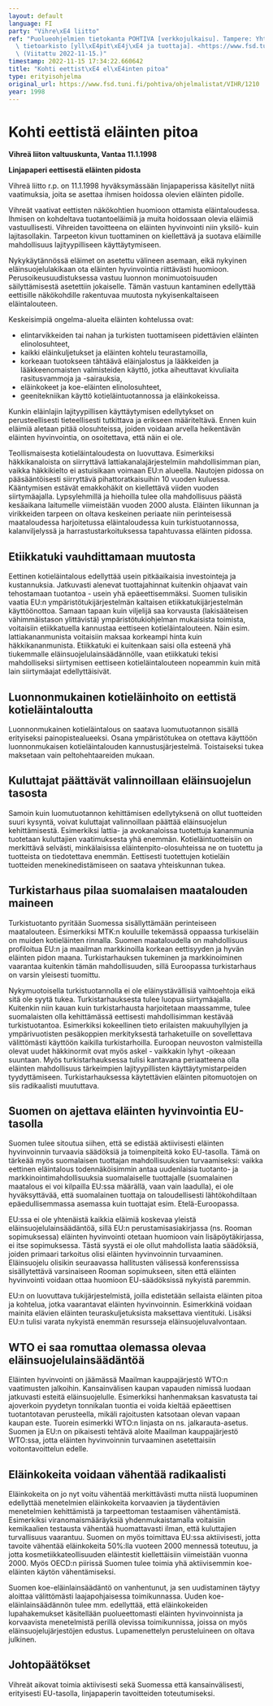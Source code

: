 ```yaml
---
layout: default
language: FI
party: "Vihre\xE4 liitto"
ref: "Puolueohjelmien tietokanta POHTIVA [verkkojulkaisu]. Tampere: Yhteiskuntatieteellinen\
  \ tietoarkisto [yll\xE4pit\xE4j\xE4 ja tuottaja]. <https://www.fsd.tuni.fi/pohtiva>.\
  \ (Viitattu 2022-11-15.)"
timestamp: 2022-11-15 17:34:22.660642
title: "Kohti eettist\xE4 el\xE4inten pitoa"
type: erityisohjelma
original_url: https://www.fsd.tuni.fi/pohtiva/ohjelmalistat/VIHR/1210
year: 1998
---
```



# Kohti eettistä eläinten pitoa


**Vihreä liiton valtuuskunta, Vantaa 11.1.1998**  

**Linjapaperi eettisestä eläinten pidosta**


Vihreä liitto r.p. on 11.1.1998 hyväksymässään linjapaperissa käsitellyt niitä vaatimuksia, joita se asettaa ihmisen hoidossa olevien eläinten pidolle.


Vihreät vaativat eettisten näkökohtien huomioon ottamista eläintaloudessa. Ihmisen on kohdeltava tuotantoeläimiä ja muita hoidossaan olevia eläimiä vastuullisesti. Vihreiden tavoitteena on eläinten hyvinvointi niin yksilö- kuin lajitasollakin. Tarpeeton kivun tuottaminen on kiellettävä ja suotava eläimille mahdollisuus lajityypilliseen käyttäytymiseen.


Nykykäytännössä eläimet on asetettu välineen asemaan, eikä nykyinen eläinsuojelulakikaan ota eläinten hyvinvointia riittävästi huomioon. Perusoikeusuudistuksessa vastuu luonnon monimuotoisuuden säilyttämisestä asetettiin jokaiselle. Tämän vastuun kantaminen edellyttää eettisille näkökohdille rakentuvaa muutosta nykyisenkaltaiseen eläintalouteen.


Keskeisimpiä ongelma-alueita eläinten kohtelussa ovat:


* elintarvikkeiden tai nahan ja turkisten tuottamiseen pidettävien eläinten elinolosuhteet,
* kaikki eläinkuljetukset ja eläinten kohtelu teurastamoilla,
* korkeaan tuotokseen tähtäävä eläinjalostus ja lääkkeiden ja lääkkeenomaisten valmisteiden käyttö, jotka aiheuttavat kivuliaita rasitusvammoja ja -sairauksia,
* eläinkokeet ja koe-eläinten elinolosuhteet,
* geenitekniikan käyttö kotieläintuotannossa ja eläinkokeissa.


Kunkin eläinlajin lajityypillisen käyttäytymisen edellytykset on perusteellisesti tieteellisesti tutkittava ja erikseen määriteltävä. Ennen kuin eläimiä aletaan pitää olosuhteissa, joiden voidaan arvella heikentävän eläinten hyvinvointia, on osoitettava, että näin ei ole.


Teollismaisesta kotieläintaloudesta on luovuttava. Esimerkiksi häkkikanaloista on siirryttävä lattiakanalajärjestelmiin mahdollisimman pian, vaikka häkkikielto ei astuisikaan voimaan EU:n alueella. Nautojen pidossa on pääsääntöisesti siirryttävä pihattoratkaisuihin 10 vuoden kuluessa. Kääntymisen estävät emakkohäkit on kiellettävä viiden vuoden siirtymäajalla. Lypsylehmillä ja hiehoilla tulee olla mahdollisuus päästä kesäaikana laitumelle viimeistään vuoden 2000 alusta. Eläinten liikunnan ja virikkeiden tarpeen on oltava keskeinen periaate niin perinteisessä maataloudessa harjoitetussa eläintaloudessa kuin turkistuotannossa, kalanviljelyssä ja harrastustarkoituksessa tapahtuvassa eläinten pidossa.


## Etiikkatuki vauhdittamaan muutosta


Eettinen kotieläintalous edellyttää usein pitkäaikaisia investointeja ja kustannuksia. Jatkuvasti alenevat tuottajahinnat kuitenkin ohjaavat vain tehostamaan tuotantoa - usein yhä epäeettisemmäksi. Suomen tulisikin vaatia EU:n ympäristötukijärjestelmän kaltaisen etiikkatukijärjestelmän käyttöönottoa. Samaan tapaan kuin viljelijä saa korvausta (lakisääteisen vähimmäistason ylittävistä) ympäristötukiohjelman mukaisista toimista, voitaisiin etiikkatuella kannustaa eettiseen kotieläintalouteen. Näin esim. lattiakananmunista voitaisiin maksaa korkeampi hinta kuin häkkikananmunista. Etiikkatuki ei kuitenkaan saisi olla esteenä yhä tiukemmalle eläinsuojelulainsäädännölle, vaan etiikkatuki tekisi mahdolliseksi siirtymisen eettiseen kotieläintalouteen nopeammin kuin mitä lain siirtymäajat edellyttäisivät.


## Luonnonmukainen kotieläinhoito on eettistä kotieläintaloutta


Luonnonmukainen kotieläintalous on saatava luomutuotannon sisällä erityiseksi painopistealueeksi. Osana ympäristötukea on otettava käyttöön luonnonmukaisen kotieläintalouden kannustusjärjestelmä. Toistaiseksi tukea maksetaan vain peltohehtaareiden mukaan.


## Kuluttajat päättävät valinnoillaan eläinsuojelun tasosta


Samoin kuin luomutuotannon kehittämisen edellytyksenä on ollut tuotteiden suuri kysyntä, voivat kuluttajat valinnoillaan päättää eläinsuojelun kehittämisestä. Esimerkiksi lattia- ja avokanaloissa tuotettuja kananmunia tuotetaan kuluttajien vaatimuksesta yhä enemmän. Kotieläintuotteisiin on merkittävä selvästi, minkälaisissa eläintenpito-olosuhteissa ne on tuotettu ja tuotteista on tiedotettava enemmän. Eettisesti tuotettujen kotieläin tuotteiden menekinedistämiseen on saatava yhteiskunnan tukea.


## Turkistarhaus pilaa suomalaisen maatalouden maineen


Turkistuotanto pyritään Suomessa sisällyttämään perinteiseen maatalouteen. Esimerkiksi MTK:n kouluille tekemässä oppaassa turkiseläin on muiden kotieläinten rinnalla. Suomen maataloudella on mahdollisuus profiloitua EU:n ja maailman markkinoilla korkean eettisyyden ja hyvän eläinten pidon maana. Turkistarhauksen tukeminen ja markkinoiminen vaarantaa kuitenkin tämän mahdollisuuden, sillä Euroopassa turkistarhaus on varsin yleisesti tuomittu.


Nykymuotoisella turkistuotannolla ei ole eläinystävällisiä vaihtoehtoja eikä sitä ole syytä tukea. Turkistarhauksesta tulee luopua siirtymäajalla. Kuitenkin niin kauan kuin turkistarhausta harjoitetaan maassamme, tulee suomalaisten olla kehittämässä eettisesti mahdollisimman kestävää turkistuotantoa. Esimerkiksi kokeellinen tieto erilaisten makuuhyllyjen ja ympärivuotisten pesäkoppien merkityksestä tarhaketuille on sovellettava välittömästi käyttöön kaikilla turkistarhoilla. Euroopan neuvoston valmisteilla olevat uudet häkkinormit ovat myös askel - vaikkakin lyhyt -oikeaan suuntaan. Myös turkistarhauksessa tulisi kantavana periaatteena olla eläinten mahdollisuus tärkeimpien lajityypillisten käyttäytymistarpeiden tyydyttämiseen. Turkistarhauksessa käytettävien eläinten pitomuotojen on siis radikaalisti muututtava.


## Suomen on ajettava eläinten hyvinvointia EU-tasolla


Suomen tulee sitoutua siihen, että se edistää aktiivisesti eläinten hyvinvoinnin turvaavia säädöksiä ja toimenpiteitä koko EU-tasolla. Tämä on tärkeää myös suomalaisen tuottajan mahdollisuuksien turvaamiseksi: vaikka eettinen eläintalous todennäköisimmin antaa uudenlaisia tuotanto- ja markkinointimahdollisuuksia suomalaiselle tuottajalle (suomalainen maatalous ei voi kilpailla EU:ssa määrällä, vaan vain laadulla), ei ole hyväksyttävää, että suomalainen tuottaja on taloudellisesti lähtökohdiltaan epäedullisemmassa asemassa kuin tuottajat esim. Etelä-Euroopassa.


EU:ssa ei ole yhtenäistä kaikkia eläimiä koskevaa yleistä eläinsuojelulainsäädäntöä, sillä EU:n perustamisasiakirjassa (ns. Rooman sopimuksessa) eläinten hyvinvointi otetaan huomioon vain lisäpöytäkirjassa, ei itse sopimuksessa. Tästä syystä ei ole ollut mahdollista laatia säädöksiä, joiden primaari tarkoitus olisi eläinten hyvinvoinnin turvaaminen. Eläinsuojelu olisikin seuraavassa hallitusten välisessä konferenssissa sisällytettävä varsinaiseen Rooman sopimukseen, siten että eläinten hyvinvointi voidaan ottaa huomioon EU-säädöksissä nykyistä paremmin.


EU:n on luovuttava tukijärjestelmistä, joilla edistetään sellaista eläinten pitoa ja kohtelua, jotka vaarantavat eläinten hyvinvoinnin. Esimerkkinä voidaan mainita elävien eläinten teuraskuljetuksista maksettava vientituki. Lisäksi EU:n tulisi varata nykyistä enemmän resursseja eläinsuojeluvalvontaan.


## WTO ei saa romuttaa olemassa olevaa eläinsuojelulainsäädäntöä


Eläinten hyvinvointi on jäämässä Maailman kauppajärjestö WTO:n vaatimusten jalkoihin. Kansainvälisen kaupan vapauden nimissä luodaan jatkuvasti esteitä eläinsuojelulle. Esimerkiksi hanhenmaksan kasvatusta tai ajoverkoin pyydetyn tonnikalan tuontia ei voida kieltää epäeettisen tuotantotavan perusteella, mikäli rajoitusten katsotaan olevan vapaan kaupan este. Tuorein esimerkki WTO:n linjasta on ns. jalkarauta-asetus. Suomen ja EU:n on pikaisesti tehtävä aloite Maailman kauppajärjestö WTO:ssa, jotta eläinten hyvinvoinnin turvaaminen asetettaisiin voitontavoittelun edelle.


## Eläinkokeita voidaan vähentää radikaalisti


Eläinkokeita on jo nyt voitu vähentää merkittävästi mutta niistä luopuminen edellyttää menetelmien eläinkokeita korvaavien ja täydentävien menetelmien kehittämistä ja tarpeettoman testaamisen vähentämistä. Esimerkiksi viranomaismääräyksiä yhdenmukaistamalla voitaisiin kemikaalien testausta vähentää huomattavasti ilman, että kuluttajien turvallisuus vaarantuu. Suomen on myös toimittava EU:ssa aktiivisesti, jotta tavoite vähentää eläinkokeita 50%:lla vuoteen 2000 mennessä toteutuu, ja jotta kosmetiikkateollisuuden eläintestit kiellettäisiin viimeistään vuonna 2000. Myös OECD:n piirissä Suomen tulee toimia yhä aktiivisemmin koe-eläinten käytön vähentämiseksi.


Suomen koe-eläinlainsäädäntö on vanhentunut, ja sen uudistaminen täytyy aloittaa välittömästi laajapohjaisessa toimikunnassa. Uuden koe-eläinlainsäädännön tulee mm. edellyttää, että eläinkokeiden lupahakemukset käsitellään puolueettomasti eläinten hyvinvoinnista ja korvaavista menetelmistä perillä olevissa toimikunnissa, joissa on myös eläinsuojelujärjestöjen edustus. Lupamenettelyn perusteluineen on oltava julkinen.


## Johtopäätökset


Vihreät aikovat toimia aktiivisesti sekä Suomessa että kansainvälisesti, erityisesti EU-tasolla, linjapaperin tavoitteiden toteutumiseksi.



